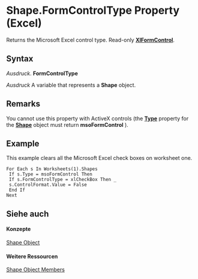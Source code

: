 
# Shape.FormControlType Property (Excel)

Returns the Microsoft Excel control type. Read-only  **[XlFormControl](fad54f9d-4ef2-b2ac-d187-131e5bdd18e1.md)**.


## Syntax

 _Ausdruck_. **FormControlType**

 _Ausdruck_ A variable that represents a **Shape** object.


## Remarks

You cannot use this property with ActiveX controls (the  **[Type](93939e9f-2630-4db2-6b66-6705720877f6.md)** property for the **[Shape](8f01fcd1-b7d9-5216-2de5-40fb6648a403.md)** object must return **msoFormControl** ).


## Example

This example clears all the Microsoft Excel check boxes on worksheet one.


```
For Each s In Worksheets(1).Shapes 
 If s.Type = msoFormControl Then 
 If s.FormControlType = xlCheckBox Then _ 
 s.ControlFormat.Value = False 
 End If 
Next
```


## Siehe auch


#### Konzepte


[Shape Object](8f01fcd1-b7d9-5216-2de5-40fb6648a403.md)
#### Weitere Ressourcen


[Shape Object Members](http://msdn.microsoft.com/library/0fed7136-4228-6c32-507d-3bd36aa56d9a%28Office.15%29.aspx)